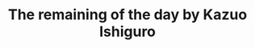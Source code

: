 ---
title: The remaining of the day by Kazuo Ishiguro
tags: [⭐⭐⭐⭐⭐⭐⭐⭐⭐☆ 9/10,Novel,Ishiguro,Soroush Rohbakhsh’S Suggestion,England]
---